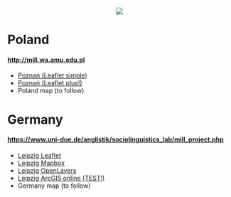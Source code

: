<h3 align="center"><img src="http://mill.wa.amu.edu.pl/sites/default/files/G_Fabiszak_baner_ulice_b.jpg" /></h3>

# Poland
<h4><a href="http://mill.wa.amu.edu.pl">http://mill.wa.amu.edu.pl</a></h4>
<ul>
  <li><a href="https://mill-maps.github.io/Poznan_no_zeros_Leaflet">Poznań (Leaflet simple)</a></li>
  <li><a href="https://mill-maps.github.io/Poznan_no_zeros_Leaflet+">Poznań (Leaflet plus!)</a></li>
  <li> Poland map (to follow)</li>
</ul>

# Germany
<h4><a href="https://www.uni-due.de/anglistik/sociolinguistics_lab/mill_project.php">https://www.uni-due.de/anglistik/sociolinguistics_lab/mill_project.php</a></h4>
<ul>
  <li><a href="https://mill-maps.github.io/Leipzig_Leaflet">Leipzig Leaflet</a></li>
  <li><a href="https://mill-maps.github.io/Leipzig_Mapbox">Leipzig Mapbox</a></li>
  <li><a href="https://mill-maps.github.io/Leipzig_OpenLayers">Leipzig OpenLayers</a></li>
  <li><a href="https://arcg.is/0j8aXC">Leipzig ArcGIS online (TEST!)</a></li>
  <li> Germany map (to follow)</li>
</ul>
